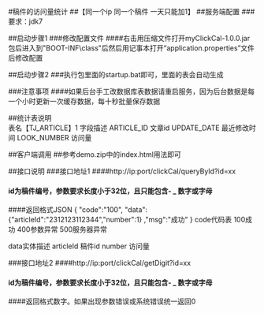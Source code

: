#稿件的访问量统计
##【同一个ip 同一个稿件 一天只能加1】
##服务端配置 
###要求：jdk7

##启动步骤1
###修改配置文件
####右击用压缩文件打开myClickCal-1.0.0.jar包后进入到"BOOT-INF\class"后然后用记事本打开“application.properties”文件后修改配置

##启动步骤2
###执行包里面的startup.bat即可，里面的表会自动生成

###注意事项
####如果后台手工改数据库表数据请重启服务，因为后台数据是每一个小时更新一次缓存数据，每十秒批量保存数据

##统计表说明      
表名【TJ_ARTICLE】1
字段描述
ARTICLE_ID   文章id
UPDATE_DATE  最近修改时间
LOOK_NUMBER  访问量



##客户端调用
##参考demo.zip中的index.html用法即可

##接口说明
###接口地址1
####http://ip:port/clickCal/queryById?id=xx
#### id为稿件编号，参数要求长度小于32位，且只能包含- _ 数字或字母

####返回格式JSON
{
    "code":"100",
    "data":{"articleId":"2312123112344","number":1}
    ,"msg":"成功"
}
code代码表
100成功
400参数异常
500服务器异常

data实体描述
   articleId 稿件id
   number  访问量
   
###接口地址2
####http://ip:port/clickCal/getDigit?id=xx
#### id为稿件编号，参数要求长度小于32位，且只能包含- _ 数字或字母

####返回格式数字。如果出现参数错误或系统错误统一返回0
